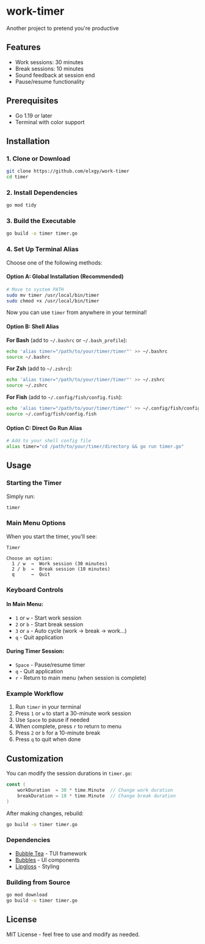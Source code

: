 # work-timer
Another project to pretend you're productive

## Features

- Work sessions: 30 minutes
- Break sessions: 10 minutes
- Sound feedback at session end
- Pause/resume functionality

## Prerequisites

- Go 1.19 or later
- Terminal with color support

## Installation

### 1. Clone or Download

```bash
git clone https://github.com/elxgy/work-timer
cd timer
```

### 2. Install Dependencies

```bash
go mod tidy
```

### 3. Build the Executable

```bash
go build -o timer timer.go
```

### 4. Set Up Terminal Alias

Choose one of the following methods:

#### Option A: Global Installation (Recommended)

```bash
# Move to system PATH
sudo mv timer /usr/local/bin/timer
sudo chmod +x /usr/local/bin/timer
```

Now you can use `timer` from anywhere in your terminal!

#### Option B: Shell Alias

**For Bash** (add to `~/.bashrc` or `~/.bash_profile`):
```bash
echo 'alias timer="/path/to/your/timer/timer"' >> ~/.bashrc
source ~/.bashrc
```

**For Zsh** (add to `~/.zshrc`):
```bash
echo 'alias timer="/path/to/your/timer/timer"' >> ~/.zshrc
source ~/.zshrc
```

**For Fish** (add to `~/.config/fish/config.fish`):
```bash
echo 'alias timer="/path/to/your/timer/timer"' >> ~/.config/fish/config.fish
source ~/.config/fish/config.fish
```

#### Option C: Direct Go Run Alias

```bash
# Add to your shell config file
alias timer="cd /path/to/your/timer/directory && go run timer.go"
```

## Usage

### Starting the Timer

Simply run:
```bash
timer
```

### Main Menu Options

When you start the timer, you'll see:

```
Timer

Choose an option:
  1 / w  →  Work session (30 minutes)
  2 / b  →  Break session (10 minutes)
  q      →  Quit
```

### Keyboard Controls

#### In Main Menu:
- `1` or `w` - Start work session
- `2` or `b` - Start break session
- `3` or `a` - Auto cycle (work → break → work...)  
- `q` - Quit application

#### During Timer Session:
- `Space` - Pause/resume timer
- `q` - Quit application
- `r` - Return to main menu (when session is complete)

### Example Workflow

1. Run `timer` in your terminal
2. Press `1` or `w` to start a 30-minute work session
3. Use `Space` to pause if needed
4. When complete, press `r` to return to menu
5. Press `2` or `b` for a 10-minute break
6. Press `q` to quit when done

## Customization

You can modify the session durations in `timer.go`:

```go
const (
    workDuration  = 30 * time.Minute  // Change work duration
    breakDuration = 10 * time.Minute  // Change break duration
)
```

After making changes, rebuild:
```bash
go build -o timer timer.go
```

### Dependencies
- [Bubble Tea](https://github.com/charmbracelet/bubbletea) - TUI framework
- [Bubbles](https://github.com/charmbracelet/bubbles) - UI components
- [Lipgloss](https://github.com/charmbracelet/lipgloss) - Styling

### Building from Source
```bash
go mod download
go build -o timer timer.go
```

## License

MIT License - feel free to use and modify as needed.